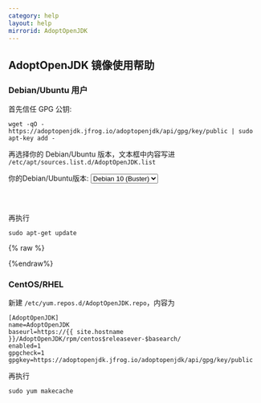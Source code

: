 ```yaml
---
category: help
layout: help
mirrorid: AdoptOpenJDK
---
```


## AdoptOpenJDK 镜像使用帮助


### Debian/Ubuntu 用户

首先信任 GPG 公钥:

```
wget -qO - https://adoptopenjdk.jfrog.io/adoptopenjdk/api/gpg/key/public | sudo apt-key add -
```

再选择你的 Debian/Ubuntu 版本，文本框中内容写进 `/etc/apt/sources.list.d/AdoptOpenJDK.list`

<form class="form-inline">
<div class="form-group">
	<label>你的Debian/Ubuntu版本: </label>
	<select class="form-control release-select" data-template="#apt-template" data-target="#apt-content">
		<option data-os="debian" data-release="jessie">Debian 8 (Jessie)</option>
		<option data-os="debian" data-release="stretch">Debian 9 (Stretch)</option>
		<option data-os="debian" data-release="buster" selected>Debian 10 (Buster)</option>
		<option data-os="ubuntu" data-release="xenial">Ubuntu 16.04 LTS</option>
		<option data-os="ubuntu" data-release="bionic">Ubuntu 18.04 LTS</option>	
		<option data-os="ubuntu" data-release="focal">Ubuntu 20.04 LTS</option>
	</select>
</div>
</form>

<p></p>
<pre>
<code id="apt-content">
</code>
</pre>


再执行

```
sudo apt-get update
```

{% raw %}
<script id="apt-template" type="x-tmpl-markup">
deb {{if os_name|equals>ubuntu}}https{{else}}http{{/if}}://{%endraw%}{{ site.hostname }}{%raw%}/AdoptOpenJDK/deb/{{os_name}} {{release_name}} main
</script>
{%endraw%}

### CentOS/RHEL

新建 `/etc/yum.repos.d/AdoptOpenJDK.repo`，内容为

```
[AdoptOpenJDK]
name=AdoptOpenJDK
baseurl=https://{{ site.hostname }}/AdoptOpenJDK/rpm/centos$releasever-$basearch/
enabled=1
gpgcheck=1
gpgkey=https://adoptopenjdk.jfrog.io/adoptopenjdk/api/gpg/key/public
```

再执行

```
sudo yum makecache
```
